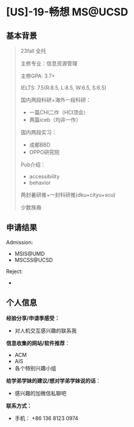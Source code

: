 # \[US\]-19-畅想 MS@UCSD

## 基本背景

>23fall 全托
>
>主修专业：信息资源管理
>
>主修GPA: 3.7+
>
>IELTS: 7.5(R:8.5, L:8.5, W:6.5, S:6.5)
>
>国内两段科研+海外一段科研：
>
>+ 一篇CHI二作（HCI顶会）
>+ 两篇iceb（均非一作）
>
>国内两段实习：
>
>+ 成都BBD
>+ OPPO研究院
>
>Pub介绍：
>
>+ accessibility
>+ behavior
>
>两封暑研推+一封科研推(dku+cityu+scu)
>
>少数族裔

## 申请结果

Admission:

+ MSIS@UMD
+ MSCSS@UCSD

Reject:

+ 



## 个人信息

**经验分享/申请季感受：**

+ 对人机交互感兴趣的联系我

**信息收集的网站/软件推荐**：

+ ACM
+ AIS
+ 各个特别兴趣小组

**给学弟学妹的建议/想对学弟学妹说的话**：

+ 感兴趣的加微信私聊吧

**联系方式：**

+ 手机： +86 136 8123 0974